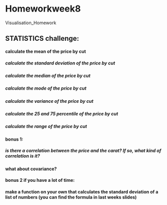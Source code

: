 # Homeworkweek8
Visualisation_Homework
## STATISTICS challenge:

#### calculate the mean of the price by cut
##### calculate the standard deviation of the price by cut
##### calculate the median of the price by cut
##### calculate the mode of the price by cut
##### calculate the variance of the price by cut
##### calculate the 25 and 75 percentile of the price by cut
##### calculate the range of the price by cut
 #### bonus 1:
##### is there a correlation between the price and the carat? If so, what kind of correlation is it?
#### what about covariance?


#### bonus 2 if you have a lot of time:
#### make a function on your own that calculates the standard deviation of a list of numbers (you can find the formula in last weeks slides)